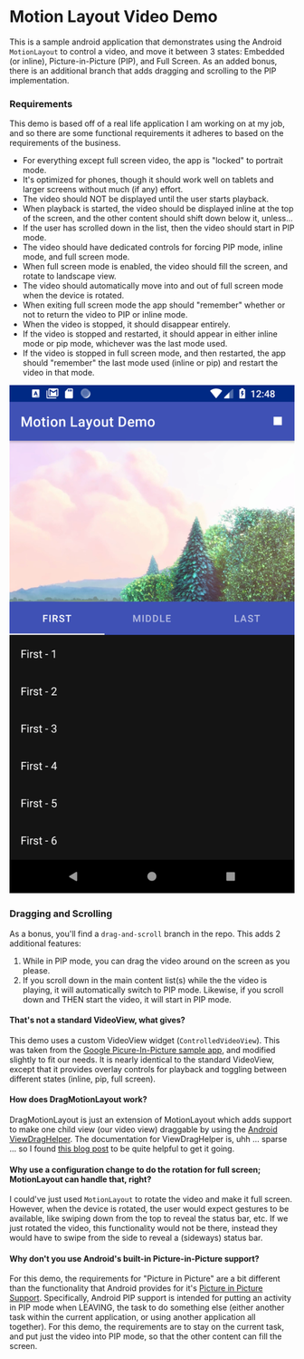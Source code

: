 # Motion Layout Video Demo
This is a sample android application that demonstrates using the Android `MotionLayout`
to control a video, and move it between 3 states: Embedded (or inline), Picture-in-Picture (PIP),
and Full Screen. As an added bonus, there is an additional branch that adds dragging and scrolling
to the PIP implementation. 


### Requirements
This demo is based off of a real life application I am working on at my job, and so there are
some functional requirements it adheres to based on the requirements of the business.

- For everything except full screen video, the app is "locked" to portrait mode.
- It's optimized for phones, though it should work well on tablets and larger screens without
much (if any) effort.
- The video should NOT be displayed until the user starts playback. 
- When playback is started, the video should be displayed inline at the top of the 
screen, and the other content should shift down below it, unless...
- If the user has scrolled down in the list, then the video should start in PIP mode.
- The video should have dedicated controls for forcing PIP mode, inline mode, and full screen mode. 
- When full screen mode is enabled, the video should fill the screen, and rotate to landscape view.
- The video should automatically move into and out of full screen mode when the device is rotated.
- When exiting full screen mode the app should "remember" whether or not to return the video to 
PIP or inline mode. 
- When the video is stopped, it should disappear entirely. 
- If the video is stopped and restarted, it should appear in either inline mode or pip
mode, whichever was the last mode used. 
- If the video is stopped in full screen mode, and then restarted, the app should "remember"
the last mode used (inline or pip) and restart the video in that mode.

![Video](documentation/assets/embedded.png)


### Dragging and Scrolling
As a bonus, you'll find a `drag-and-scroll` branch in the repo. This adds 2 additional features:
1. While in PIP mode, you can drag the video around on the screen as you please.
2. If you scroll down in the main content list(s) while the the video is playing, it will 
automatically switch to PIP mode. Likewise, if you scroll down and THEN start the video, 
it will start in PIP mode.


#### That's not a standard VideoView, what gives?
This demo uses a custom VideoView widget (`ControlledVideoView`). This was taken from the 
[Google Picure-In-Picture sample app](https://github.com/googlesamples/android-PictureInPicture), 
and modified slightly to fit our needs. It is nearly identical to the standard VideoView, except
that it provides overlay controls for playback and toggling between different states (inline, pip, full screen).

#### How does DragMotionLayout work?
DragMotionLayout is just an extension of MotionLayout which adds support to make one child
view (our video view) draggable by using the [Android ViewDragHelper](https://developer.android.com/reference/android/support/v4/widget/ViewDragHelper). 
The documentation for ViewDragHelper is, uhh ... sparse ... so I found 
[this blog post](http://fedepaol.github.io/blog/2014/09/01/dragging-with-viewdraghelper/) to be quite helpful to get it going.

#### Why use a configuration change to do the rotation for full screen; MotionLayout can handle that, right?
I could've just used `MotionLayout` to rotate the video and make it full screen. However, 
when the device is rotated, the user would expect gestures to be available, like swiping
down from the top to reveal the status bar, etc. If we just rotated the video, this functionality
would not be there, instead they would have to swipe from the side to reveal a (sideways) status bar.

#### Why don't you use Android's built-in Picture-in-Picture support?
For this demo, the requirements for "Picture in Picture" are a bit different
than the functionality that Android provides for it's [Picture in Picture Support](https://developer.android.com/guide/topics/ui/picture-in-picture).
Specifically, Android PIP support is intended for putting an activity in PIP mode when LEAVING,
the task to do something else (either another task within the current application, or 
using another application all together). For this demo, the requirements are to stay on the current
task, and put just the video into PIP mode, so that the other content can fill the screen.

